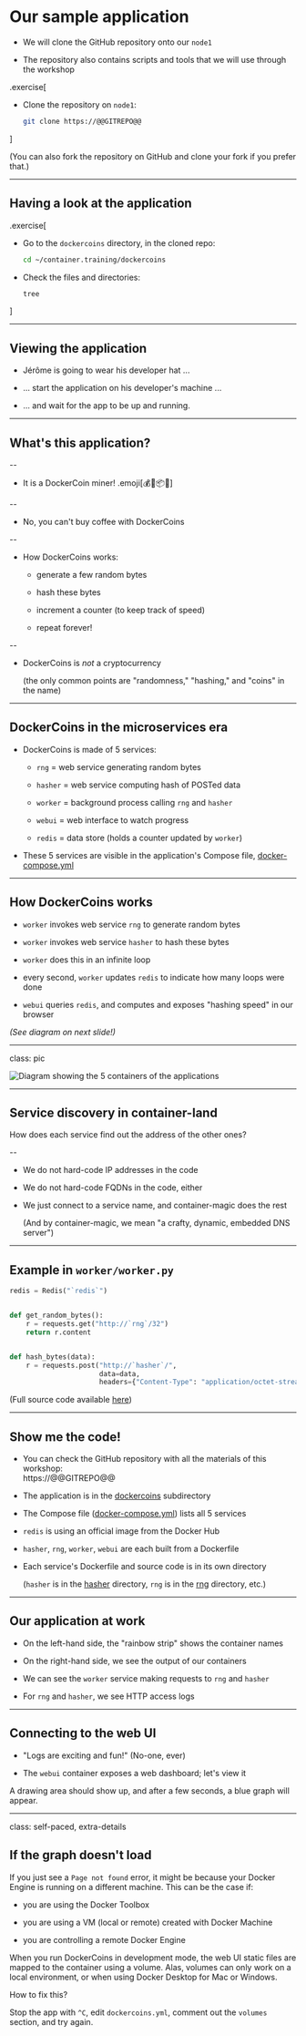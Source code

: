 # Our sample application

- We will clone the GitHub repository onto our `node1`

- The repository also contains scripts and tools that we will use through the workshop

.exercise[

<!--
```bash
cd ~
if [ -d container.training ]; then
  mv container.training container.training.$RANDOM
fi
```
-->

- Clone the repository on `node1`:
  ```bash
  git clone https://@@GITREPO@@
  ```

]

(You can also fork the repository on GitHub and clone your fork if you prefer that.)

---

## Having a look at the application

.exercise[

- Go to the `dockercoins` directory, in the cloned repo:
  ```bash
  cd ~/container.training/dockercoins
  ```

- Check the files and directories:
  ```bash
  tree
  ```

]

---

## Viewing the application

- Jérôme is going to wear his developer hat ...

- ... start the application on his developer's machine ...

- ... and wait for the app to be up and running.

---

## What's this application?

--

- It is a DockerCoin miner! .emoji[💰🐳📦🚢]

--

- No, you can't buy coffee with DockerCoins

--

- How DockerCoins works:

  - generate a few random bytes

  - hash these bytes

  - increment a counter (to keep track of speed)

  - repeat forever!

--

- DockerCoins is *not* a cryptocurrency

  (the only common points are "randomness," "hashing," and "coins" in the name)

---

## DockerCoins in the microservices era

- DockerCoins is made of 5 services:

  - `rng` = web service generating random bytes

  - `hasher` = web service computing hash of POSTed data

  - `worker` = background process calling `rng` and `hasher`

  - `webui` = web interface to watch progress

  - `redis` = data store (holds a counter updated by `worker`)

- These 5 services are visible in the application's Compose file,
  [docker-compose.yml](
  https://@@GITREPO@@/blob/master/dockercoins/docker-compose.yml)

---

## How DockerCoins works

- `worker` invokes web service `rng` to generate random bytes

- `worker` invokes web service `hasher` to hash these bytes

- `worker` does this in an infinite loop

- every second, `worker` updates `redis` to indicate how many loops were done

- `webui` queries `redis`, and computes and exposes "hashing speed" in our browser

*(See diagram on next slide!)*

---

class: pic

![Diagram showing the 5 containers of the applications](images/dockercoins-diagram.svg)

---

## Service discovery in container-land

How does each service find out the address of the other ones?

--

- We do not hard-code IP addresses in the code

- We do not hard-code FQDNs in the code, either

- We just connect to a service name, and container-magic does the rest

  (And by container-magic, we mean "a crafty, dynamic, embedded DNS server")

---

## Example in `worker/worker.py`

```python
redis = Redis("`redis`")


def get_random_bytes():
    r = requests.get("http://`rng`/32")
    return r.content


def hash_bytes(data):
    r = requests.post("http://`hasher`/",
                      data=data,
                      headers={"Content-Type": "application/octet-stream"})
```

(Full source code available [here](
https://@@GITREPO@@/blob/8279a3bce9398f7c1a53bdd95187c53eda4e6435/dockercoins/worker/worker.py#L17
))

---

## Show me the code!

- You can check the GitHub repository with all the materials of this workshop:
  <br/>https://@@GITREPO@@

- The application is in the [dockercoins](
  https://@@GITREPO@@/tree/master/dockercoins)
  subdirectory

- The Compose file ([docker-compose.yml](
  https://@@GITREPO@@/blob/master/dockercoins/docker-compose.yml))
  lists all 5 services

- `redis` is using an official image from the Docker Hub

- `hasher`, `rng`, `worker`, `webui` are each built from a Dockerfile

- Each service's Dockerfile and source code is in its own directory

  (`hasher` is in the [hasher](https://@@GITREPO@@/blob/master/dockercoins/hasher/) directory,
  `rng` is in the [rng](https://@@GITREPO@@/blob/master/dockercoins/rng/)
  directory, etc.)

---

## Our application at work

- On the left-hand side, the "rainbow strip" shows the container names

- On the right-hand side, we see the output of our containers

- We can see the `worker` service making requests to `rng` and `hasher`

- For `rng` and `hasher`, we see HTTP access logs

---

## Connecting to the web UI

- "Logs are exciting and fun!" (No-one, ever)

- The `webui` container exposes a web dashboard; let's view it

A drawing area should show up, and after a few seconds, a blue
graph will appear.

---

class: self-paced, extra-details

## If the graph doesn't load

If you just see a `Page not found` error, it might be because your
Docker Engine is running on a different machine. This can be the case if:

- you are using the Docker Toolbox

- you are using a VM (local or remote) created with Docker Machine

- you are controlling a remote Docker Engine

When you run DockerCoins in development mode, the web UI static files
are mapped to the container using a volume. Alas, volumes can only
work on a local environment, or when using Docker Desktop for Mac or Windows.

How to fix this?

Stop the app with `^C`, edit `dockercoins.yml`, comment out the `volumes` section, and try again.
